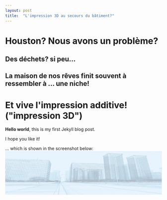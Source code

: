 ```yaml
---
layout: post
title:  "L'impression 3D au secours du bâtiment?"
---
```


# Houston? Nous avons un problème?

## Des déchets? si peu...

## La maison de nos rêves finit souvent à ressembler à ... une niche!

## 


# Et vive l'impression additive! ("impression 3D")


**Hello world**, this is my first Jekyll blog post.

I hope you like it!

... which is shown in the screenshot below:
![My helpful screenshot](/_assets/header.png)
